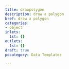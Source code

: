 ```yaml
---
title: drawpolygon
description: draw a polygon
bref: draw a polygon
categories:
- object
inlets:
  1st: {}
outlets:
  1st: {}
draft: true
pdcategory: Data Templates

---
```


